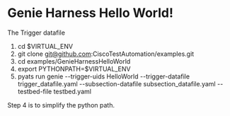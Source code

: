 # Genie Harness Hello World!

The Trigger datafile

1. cd $VIRTUAL_ENV
2. git clone git@github.com:CiscoTestAutomation/examples.git
3. cd examples/GenieHarnessHelloWorld
4. export PYTHONPATH=$VIRTUAL_ENV
5. pyats run genie --trigger-uids HelloWorld --trigger-datafile trigger_datafile.yaml --subsection-datafile subsection_datafile.yaml --testbed-file testbed.yaml

Step 4 is to simplify the python path. 
